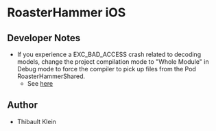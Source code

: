 # RoasterHammer iOS

## Developer Notes

* If you experience a EXC_BAD_ACCESS crash related to decoding models, change the project compilation mode to "Whole Module" in Debug mode to force the compiler to pick up files from the Pod RoasterHammerShared.
	* See [here](https://bugs.swift.org/browse/SR-7090?page=com.atlassian.jira.plugin.system.issuetabpanels%3Aall-tabpanel)

## Author

* Thibault Klein